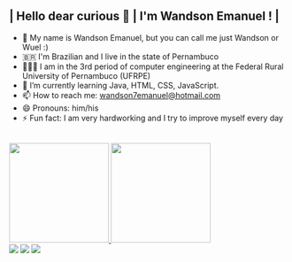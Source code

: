 ## | Hello dear curious 🧐 | I'm Wandson Emanuel ! | 

- 👋 My name is Wandson Emanuel, but you can call me just Wandson or Wuel :)
- 🇧🇷 I'm Brazilian and I live in the state of Pernambuco
- 👨🏾‍🎓 I am in the 3rd period of computer engineering at the Federal Rural University of Pernambuco (UFRPE)
- 🌱 I’m currently learning Java, HTML, CSS, JavaScript.
- 📫 How to reach me: wandson7emanuel@hotmail.com
- 😄 Pronouns: him/his
- ⚡ Fun fact: I am very hardworking and I try to improve myself every day

<br>

<a href="https://github.com/Wuel1">
<img height="180em" src="https://github-readme-stats.vercel.app/api?username=Wuel1&show_icons=true&theme=dark&include_all_commits=true&count_private=true"/>
<img height="180em" src="https://github-readme-stats.vercel.app/api/top-langs/?username=Wuel1&layout=compact&langs_count=7&theme=dark"/>

<br>

<div> 
  <a href="https://www.instagram.com/wandsonemanuel" target="_blank"><img src="https://img.shields.io/badge/-Instagram-%23E4405F?style=for-the-badge&logo=instagram&logoColor=white" target="_blank"></a>
  <a href = "mailto:wandson7emanuel@hotmail.com"><img src="https://img.shields.io/badge/-Gmail-%23333?style=for-the-badge&logo=gmail&logoColor=white" target="_blank"></a>
  <a href="https://www.linkedin.com/in/wandson-emanuel-1b8b771a0/" target="_blank"><img src="https://img.shields.io/badge/-LinkedIn-%230077B5?style=for-the-badge&logo=linkedin&logoColor=white" target="_blank"></a>  
</div>
  
